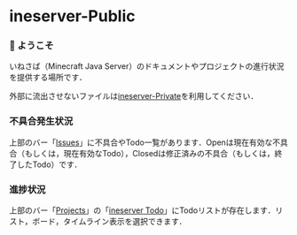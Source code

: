 # ineserver-Public

### 👋 ようこそ
いねさば（Minecraft Java Server）のドキュメントやプロジェクトの進行状況を提供する場所です．

外部に流出させないファイルは[ineserver-Private](https://github.com/Ine0056/ineserver-Private)を利用してください．

### 不具合発生状況
上部のバー「[Issues](https://github.com/Ine0056/ineserver-Public/issues)」に不具合やTodo一覧があります．Openは現在有効な不具合（もしくは，現在有効なTodo），Closedは修正済みの不具合（もしくは，終了したTodo）です．

### 進捗状況
上部のバー「[Projects](https://github.com/Ine0056/ineserver-Public/projects?query=is%3Aopen)」の「[ineserver Todo](https://github.com/users/Ine0056/projects/2/views/1)」にTodoリストが存在します．リスト，ボード，タイムライン表示を選択できます．
